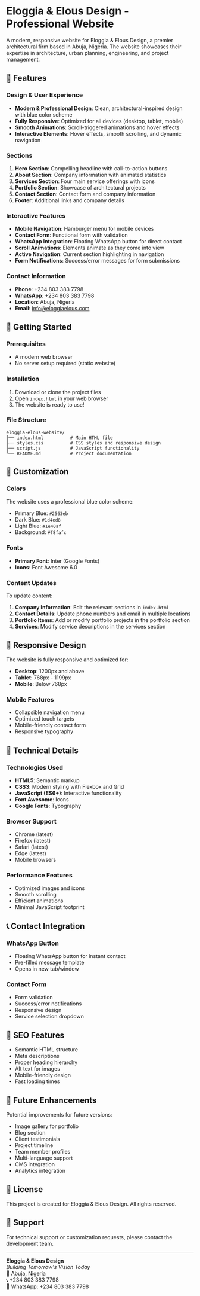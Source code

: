 # Eloggia & Elous Design - Professional Website

A modern, responsive website for Eloggia & Elous Design, a premier architectural firm based in Abuja, Nigeria. The website showcases their expertise in architecture, urban planning, engineering, and project management.

## 🌟 Features

### Design & User Experience
- **Modern & Professional Design**: Clean, architectural-inspired design with blue color scheme
- **Fully Responsive**: Optimized for all devices (desktop, tablet, mobile)
- **Smooth Animations**: Scroll-triggered animations and hover effects
- **Interactive Elements**: Hover effects, smooth scrolling, and dynamic navigation

### Sections
1. **Hero Section**: Compelling headline with call-to-action buttons
2. **About Section**: Company information with animated statistics
3. **Services Section**: Four main service offerings with icons
4. **Portfolio Section**: Showcase of architectural projects
5. **Contact Section**: Contact form and company information
6. **Footer**: Additional links and company details

### Interactive Features
- **Mobile Navigation**: Hamburger menu for mobile devices
- **Contact Form**: Functional form with validation
- **WhatsApp Integration**: Floating WhatsApp button for direct contact
- **Scroll Animations**: Elements animate as they come into view
- **Active Navigation**: Current section highlighting in navigation
- **Form Notifications**: Success/error messages for form submissions

### Contact Information
- **Phone**: +234 803 383 7798
- **WhatsApp**: +234 803 383 7798
- **Location**: Abuja, Nigeria
- **Email**: info@eloggiaelous.com

## 🚀 Getting Started

### Prerequisites
- A modern web browser
- No server setup required (static website)

### Installation
1. Download or clone the project files
2. Open `index.html` in your web browser
3. The website is ready to use!

### File Structure
```
eloggia-elous-website/
├── index.html          # Main HTML file
├── styles.css          # CSS styles and responsive design
├── script.js           # JavaScript functionality
└── README.md           # Project documentation
```

## 🎨 Customization

### Colors
The website uses a professional blue color scheme:
- Primary Blue: `#2563eb`
- Dark Blue: `#1d4ed8`
- Light Blue: `#1e40af`
- Background: `#f8fafc`

### Fonts
- **Primary Font**: Inter (Google Fonts)
- **Icons**: Font Awesome 6.0

### Content Updates
To update content:
1. **Company Information**: Edit the relevant sections in `index.html`
2. **Contact Details**: Update phone numbers and email in multiple locations
3. **Portfolio Items**: Add or modify portfolio projects in the portfolio section
4. **Services**: Modify service descriptions in the services section

## 📱 Responsive Design

The website is fully responsive and optimized for:
- **Desktop**: 1200px and above
- **Tablet**: 768px - 1199px
- **Mobile**: Below 768px

### Mobile Features
- Collapsible navigation menu
- Optimized touch targets
- Mobile-friendly contact form
- Responsive typography

## 🔧 Technical Details

### Technologies Used
- **HTML5**: Semantic markup
- **CSS3**: Modern styling with Flexbox and Grid
- **JavaScript (ES6+)**: Interactive functionality
- **Font Awesome**: Icons
- **Google Fonts**: Typography

### Browser Support
- Chrome (latest)
- Firefox (latest)
- Safari (latest)
- Edge (latest)
- Mobile browsers

### Performance Features
- Optimized images and icons
- Smooth scrolling
- Efficient animations
- Minimal JavaScript footprint

## 📞 Contact Integration

### WhatsApp Button
- Floating WhatsApp button for instant contact
- Pre-filled message template
- Opens in new tab/window

### Contact Form
- Form validation
- Success/error notifications
- Responsive design
- Service selection dropdown

## 🎯 SEO Features

- Semantic HTML structure
- Meta descriptions
- Proper heading hierarchy
- Alt text for images
- Mobile-friendly design
- Fast loading times

## 🔄 Future Enhancements

Potential improvements for future versions:
- Image gallery for portfolio
- Blog section
- Client testimonials
- Project timeline
- Team member profiles
- Multi-language support
- CMS integration
- Analytics integration

## 📄 License

This project is created for Eloggia & Elous Design. All rights reserved.

## 🤝 Support

For technical support or customization requests, please contact the development team.

---

**Eloggia & Elous Design**  
*Building Tomorrow's Vision Today*  
📍 Abuja, Nigeria  
📞 +234 803 383 7798  
💬 WhatsApp: +234 803 383 7798 